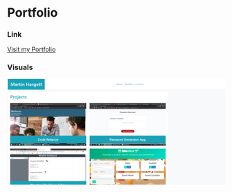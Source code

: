 # Portfolio

### Link
[Visit my Portfolio](https://mhargett23.github.io/Portfolio/)

### Visuals
![Screenshot of Portfolio](./assets/images/portfolio.png)